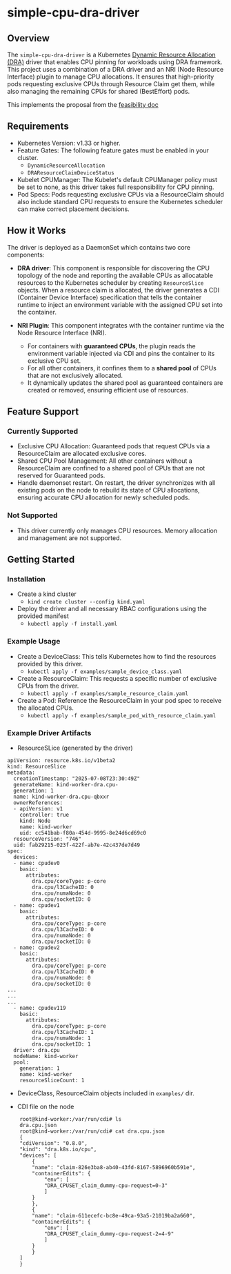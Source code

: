 # simple-cpu-dra-driver

## Overview

The `simple-cpu-dra-driver` is a Kubernetes
[Dynamic Resource Allocation (DRA)](https://kubernetes.io/docs/concepts/scheduling-eviction/dynamic-resource-allocation/)
driver that enables CPU pinning for workloads using DRA framework. This project
uses a combination of a DRA driver and an NRI (Node Resource Interface) plugin
to manage CPU allocations. It ensures that high-priority pods requesting
exclusive CPUs through Resource Claim get them, while also managing the
remaining CPUs for shared (BestEffort) pods.

This implements the proposal from the
[feasibility doc](https://docs.google.com/document/d/1Tb_dC60YVCBr7cNYWuVLddUUTMcNoIt3zjd5-8rgug0/edit?tab=t.0#heading=h.iutbebngx80e)

## Requirements

- Kubernetes Version: v1.33 or higher.
- Feature Gates: The following feature gates must be enabled in your cluster.
  - `DynamicResourceAllocation`
  - `DRAResourceClaimDeviceStatus`
- Kubelet CPUManager: The Kubelet's default CPUManager policy must be set to
  none, as this driver takes full responsibility for CPU pinning.
- Pod Specs: Pods requesting exclusive CPUs via a ResourceClaim should also
  include standard CPU requests to ensure the Kubernetes scheduler can make
  correct placement decisions.

## How it Works

The driver is deployed as a DaemonSet which contains two core components:

*   **DRA driver**: This component is responsible for discovering the CPU topology of the node and reporting the available CPUs as allocatable resources to the Kubernetes scheduler by creating `ResourceSlice` objects. When a resource claim is allocated, the driver generates a CDI (Container Device Interface) specification that tells the container runtime to inject an environment variable with the assigned CPU set into the container.

*   **NRI Plugin**: This component integrates with the container runtime via the Node Resource Interface (NRI).
    *   For containers with **guaranteed CPUs**, the plugin reads the environment variable injected via CDI and pins the container to its exclusive CPU set.
    *   For all other containers, it confines them to a **shared pool** of CPUs that are not exclusively allocated.
    *   It dynamically updates the shared pool as guaranteed containers are created or removed, ensuring efficient use of resources.

## Feature Support

### Currently Supported

- Exclusive CPU Allocation: Guaranteed pods that request CPUs via a
  ResourceClaim are allocated exclusive cores.
- Shared CPU Pool Management: All other containers without a ResourceClaim are
  confined to a shared pool of CPUs that are not reserved for Guaranteed pods.
- Handle daemonset restart. On restart, the driver synchronizes with all
  existing pods on the node to rebuild its state of CPU allocations, ensuring
  accurate CPU allocation for newly scheduled pods.

### Not Supported

- This driver currently only manages CPU resources. Memory allocation and
  management are not supported.

## Getting Started

### Installation

- Create a kind cluster
  - `kind create cluster --config kind.yaml`
- Deploy the driver and all necessary RBAC configurations using the provided
  manifest
  - `kubectl apply -f install.yaml`

### Example Usage

- Create a DeviceClass: This tells Kubernetes how to find the resources provided
  by this driver.
  - `kubectl apply -f examples/sample_device_class.yaml`
- Create a ResourceClaim: This requests a specific number of exclusive CPUs from
  the driver.
  - `kubectl apply -f examples/sample_resource_claim.yaml`
- Create a Pod: Reference the ResourceClaim in your pod spec to receive the
  allocated CPUs.
  - `kubectl apply -f examples/sample_pod_with_resource_claim.yaml`

### Example Driver Artifacts

- ResourceSLice (generated by the driver)

```
apiVersion: resource.k8s.io/v1beta2
kind: ResourceSlice
metadata:
  creationTimestamp: "2025-07-08T23:30:49Z"
  generateName: kind-worker-dra.cpu-
  generation: 1
  name: kind-worker-dra.cpu-qbxxr
  ownerReferences:
  - apiVersion: v1
    controller: true
    kind: Node
    name: kind-worker
    uid: cc541bab-f80a-454d-9995-8e24d6cd69c0
  resourceVersion: "746"
  uid: fab29215-023f-422f-ab7e-42c437de7d49
spec:
  devices:
  - name: cpudev0
    basic:
      attributes:
        dra.cpu/coreType: p-core
        dra.cpu/l3CacheID: 0
        dra.cpu/numaNode: 0
        dra.cpu/socketID: 0
  - name: cpudev1
    basic:
      attributes:
        dra.cpu/coreType: p-core
        dra.cpu/l3CacheID: 0
        dra.cpu/numaNode: 0
        dra.cpu/socketID: 0
  - name: cpudev2
    basic:
      attributes:
        dra.cpu/coreType: p-core
        dra.cpu/l3CacheID: 0
        dra.cpu/numaNode: 0
        dra.cpu/socketID: 0
...
...
...
  - name: cpudev119
    basic:
      attributes:
        dra.cpu/coreType: p-core
        dra.cpu/l3CacheID: 1
        dra.cpu/numaNode: 1
        dra.cpu/socketID: 1
  driver: dra.cpu
  nodeName: kind-worker
  pool:
    generation: 1
    name: kind-worker
    resourceSliceCount: 1
```

- DeviceClass, ResourceClaim objects included in `examples/` dir.

- CDI file on the node

```
    root@kind-worker:/var/run/cdi# ls
    dra.cpu.json
    root@kind-worker:/var/run/cdi# cat dra.cpu.json
    {
    "cdiVersion": "0.8.0",
    "kind": "dra.k8s.io/cpu",
    "devices": [
        {
        "name": "claim-826e3ba8-ab40-43fd-8167-5896960b591e",
        "containerEdits": {
            "env": [
            "DRA_CPUSET_claim_dummy-cpu-request=0-3"
            ]
        }
        },
        {
        "name": "claim-611ecefc-bc8e-49ca-93a5-21019ba2a660",
        "containerEdits": {
            "env": [
            "DRA_CPUSET_claim_dummy-cpu-request-2=4-9"
            ]
        }
        }
    ]
    }
```
